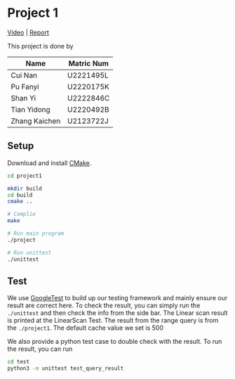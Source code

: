 # Project 1

[Video](docs/presentation/presentation.mp4) | [Report](docs/report/SC3020_Project1.pdf)

This project is done by

| Name | Matric Num |
| -------- | --------- |
| Cui Nan  | U2221495L |
| Pu Fanyi | U2220175K |
| Shan Yi  | U2222846C |
| Tian Yidong |  U2220492B |
| Zhang Kaichen | U2123722J |


## Setup

Download and install [CMake](https://cmake.org/download/).

```bash
cd project1

mkdir build
cd build
cmake ..

# Complie
make

# Run main program
./project

# Run unittest
./unittest
```

## Test
We use [GoogleTest](https://github.com/google/googletest) to build up our testing framework and mainly ensure our result are correct here. To check the result, you can simply run the `./unittest` and then check the info from the side bar. The Linear scan result is printed at the LinearScan Test. The result from the range query is from the `./project1`. The default cache value we set is 500

We also provide a python test case to double check with the result. To run the result, you can run
```bash
cd test
python3 -m unittest test_query_result
```
